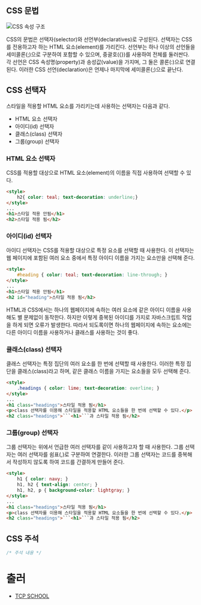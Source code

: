 ## CSS 문법

![CSS 속성 구조](http://tcpschool.com/lectures/img_css_syntax.png)

CSS의 문법은 선택자(selector)와  선언부(declaratives)로 구성된다. 선택자는 CSS를 전용하고자 하는 HTML 요소(element)를 가리킨다. 선언부는 하나 이상의 선언들을 세미콜론(;)으로 구분하여 포함할 수 있으며, 중괄호({})를 사용하여 전체를 둘러싼다. 각 선언은 CSS 속성명(property)과 송성값(value)을 가지며, 그 둘은 콜론(:)으로 연결된다. 이러한 CSS 선언(declaration)은 언제나 마지막에 세미콜론(;)으로 끝난다.

## CSS 선택자
스타일을 적용할 HTML 요소를 가리키는데 사용하는 선택자는 다음과 같다.

* HTML 요소 선택자
* 아이디(id) 선택자
* 클래스(class) 선택자
* 그룹(group) 선택자

### HTML 요소 선택자
CSS를 적용할 대상으로 HTML 요소(element)의 이름을 직접 사용하여 선택할 수 있다.

```html
<style>
    h2{ color: teal; text-decoration: underline;}
</style>
...
<h1>스타일 적용 안됨</h1>
<h2>스타일 적용 됨</h2>
```

### 아이디(id) 선택자
아이디 선택자는 CSS를 적용할 대상으로 특정 요소를 선택할 때 사용한다. 이 선택자는 웹 페이지에 포함된 여러 요소 중에서 특정 아이디 이름을 가지는 요소만을 선택해 준다.

```html
<style>
    #heading { color: teal; text-decoration: line-through; }
</style>
...
<h1>스타일 적용 안됨</h1>
<h2 id="heading">스타일 적용 됨</h2>
```
HTML과 CSS에서는 하나의 웹페이지에 속하는 여러 요소에 같은 아이디 이름을 사용해도 별 문제없이 동작한다. 하지만 이렇게 중복된 아이디를 가지로 자바스크립트 작업을 하게 되면 오류가 발생한다. 따라서 되도록이면 하나의 웹페이지에 속하는 요소에는 다른 아이디 이름을 사용하거나 클래스를 사용하는 것이 좋다.

### 클래스(class) 선택자
클래스 선택자는 특정 집단의 여러 요소를 한 번에 선택할 때 사용한다. 이러한 특정 집단을 클래스(class)라고 하며, 같은 클래스 이름을 가지는 요소들을 모두 선택해 준다.

```html
<style>
    .headings { color: lime; text-decoration: overline; }
</style>
...
<h1 class="headings">스타일 적용 됨</h1>
<p>class 선택자를 이용해 스타일을 적용할 HTML 요소들을 한 번에 선택할 수 있다.</p>
<h2 class="headings">```<h1>```과 스타일 적용 됨</h2>
```

### 그룹(group) 선택자
그룹 선택자는 위에서 언급한 여러 선택자를 같이 사용하고자 할 때 사용한다. 그룹 선택자는 여러 선택자를 쉼표(,)로 구분하여 연결한다. 이러한 그룹 선택자는 코드를 중복해서 작성하지 않도록 하여 코드를 간결하게 만들어 준다.

```html
<style>
    h1 { color: navy; }
    h1, h2 { text-align: center; }
    h1, h2, p { background-color: lightgray; }
</style>
...
<h1 class="headings">스타일 적용 됨</h1>
<p>class 선택자를 이용해 스타일을 적용할 HTML 요소들을 한 번에 선택할 수 있다.</p>
<h2 class="headings">```<h1>```과 스타일 적용 됨</h2>
```
## CSS 주석
```css
/* 주석 내용 */
```

# 출러
* [TCP SCHOOL](http://tcpschool.com/css/css_intro_syntax)